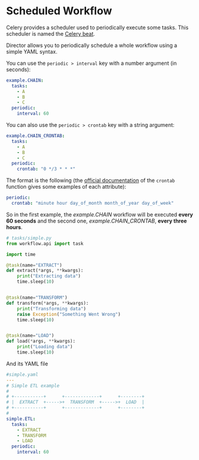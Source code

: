 # Scheduled Workflow

Celery provides a scheduler used to periodically execute some tasks. This scheduler is named
the [Celery beat](https://docs.celeryproject.org/en/latest/userguide/periodic-tasks.html).

Director allows you to periodically schedule a whole workflow using a simple YAML syntax.

You can use the `periodic > interval` key with a number argument (in seconds):

```yaml
example.CHAIN:
  tasks:
    - A
    - B
    - C
  periodic:
    interval: 60
```

You can also use the `periodic > crontab` key with a string argument:

```yaml
example.CHAIN_CRONTAB:
  tasks:
    - A
    - B
    - C
  periodic:
    crontab: "0 */3 * * *"
```

The format is the following (the [official documentation](https://docs.celeryproject.org/en/v4.4.7/userguide/periodic-tasks.html#crontab-schedules) of the `crontab` function gives some examples of each attribute):

```yaml
periodic:
  crontab: "minute hour day_of_month month_of_year day_of_week"
```

So in the first example, the *example.CHAIN* workflow will be executed **every 60 seconds** and the second one, *example.CHAIN_CRONTAB*, **every three hours**.


```python
# tasks/simple.py
from workflow.api import task

import time

@task(name="EXTRACT")
def extract(*args, **kwargs):
    print("Extracting data")
    time.sleep(10)


@task(name="TRANSFORM")
def transform(*args, **kwargs):
    print("Transforming data")
    raise Exception("Something Went Wrong")
    time.sleep(10)


@task(name="LOAD")
def load(*args, **kwargs):
    print("Loading data")
    time.sleep(10)
```

And its YAML file

```yaml
#simple.yaml
---
# Simple ETL example
#
# +-----------+      +-------------+      +--------+
# |  EXTRACT  +----->+  TRANSFORM  +----->+  LOAD  |
# +-----------+      +-------------+      +--------+
#
simple.ETL:
  tasks:
    - EXTRACT
    - TRANSFORM
    - LOAD
  periodic:
    interval: 60
```